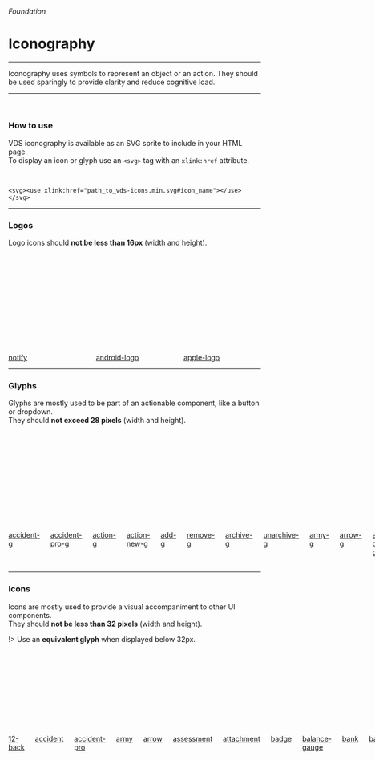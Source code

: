 <h6 class="is-uppercase is-dimmed has-text-weight-medium is-size-6 is-size-7-mobile">Foundation</h6>
<h1 class="title is-family-secondary is-size-2-mobile">Iconography</h1>
<hr class="is-visible is-size-3">
<p class="is-size-4 has-text-dark">
    <span class="has-text-weight-semibold">Iconography</span> uses symbols to represent an object or an action. They should be used sparingly to provide clarity and reduce cognitive load.
</p>
<hr class="is-visible is-size-3"><br>

<h3 class="title is-family-primary">How to use</h3>

VDS iconography is available as an SVG sprite to include in your HTML page.<br>
To display an icon or glyph use an `<svg>` tag with an `xlink:href` attribute.

<br>

    <svg><use xlink:href="path_to_vds-icons.min.svg#icon_name"></use></svg>
<hr class="is-size-1 is-visible">

<h3 class="title is-family-primary">Logos</h3>

Logo icons should **not be less than 16px** (width and height).

<br><br>

<div class="columns is-multiline is-mobile is-size-6 has-text-centered has-text-grey is-large">
    <a href="https://raw.githubusercontent.com/Vira/vira--design-systems/master/src/icons/vira-notify.svg" download class="is-ghost column is-4-mobile is-3-tablet is-2-desktop hover-to-black"><div class="box is-small"><svg class="image is-32x32 has-fill-black-ter"><use xlink:href="media/vds-icons.min.svg#notify"></use></svg></div>notify</a>
    <a href="https://raw.githubusercontent.com/Vira/vira--design-systems/master/src/icons/android-logo.svg" download class="is-ghost column is-4-mobile is-3-tablet is-2-desktop hover-to-black"><div class="box is-small"><svg class="image is-32x32 has-fill-black-ter"><use xlink:href="media/vds-icons.min.svg#android-logo"></use></svg></div>android-logo</a>
    <a href="https://raw.githubusercontent.com/Vira/vira--design-systems/master/src/icons/apple-logo.svg" download class="is-ghost column is-4-mobile is-3-tablet is-2-desktop hover-to-black"><div class="box is-small"><svg class="image is-32x32 has-fill-black-ter"><use xlink:href="media/vds-icons.min.svg#apple-logo"></use></svg></div>apple-logo</a>
</div>

<hr class="is-size-1 is-visible">

<h3 class="title is-family-primary">Glyphs</h3>

Glyphs are mostly used to be part of an actionable component, like a button or dropdown.
<br>They should **not exceed 28 pixels** (width and height).

<br><br>

<div class="columns is-multiline is-mobile is-size-6 has-text-centered is-dimmed is-medium">
    <a href="https://raw.githubusercontent.com/Vira/vira--design-systems/master/src/icons/accident-g.svg" download class="is-ghost column is-4-mobile is-3-tablet is-2-desktop hover-to-black"><div class="box is-small"><svg class="image is-24x24 has-fill-dark"><use xlink:href="media/vds-icons.min.svg#accident-g"></use></svg></div>accident-g</a>
    <a href="https://raw.githubusercontent.com/Vira/vira--design-systems/master/src/icons/accident-pro-g.svg" download class="is-ghost column is-4-mobile is-3-tablet is-2-desktop hover-to-black"><div class="box is-small"><svg class="image is-24x24 has-fill-dark"><use xlink:href="media/vds-icons.min.svg#accident-pro-g"></use></svg></div>accident-pro-g</a>
    <a href="https://raw.githubusercontent.com/Vira/vira--design-systems/master/src/icons/action-g.svg" download class="is-ghost column is-4-mobile is-3-tablet is-2-desktop hover-to-black"><div class="box is-small"><svg class="image is-24x24 has-fill-dark"><use xlink:href="media/vds-icons.min.svg#action-g"></use></svg></div>action-g</a>
    <a href="https://raw.githubusercontent.com/Vira/vira--design-systems/master/src/icons/action-new-g.svg" download class="is-ghost column is-4-mobile is-3-tablet is-2-desktop hover-to-black"><div class="box is-small"><svg class="image is-24x24 has-fill-dark"><use xlink:href="media/vds-icons.min.svg#action-new-g"></use></svg></div>action-new-g</a>
    <a href="https://raw.githubusercontent.com/Vira/vira--design-systems/master/src/icons/add-g.svg" download class="is-ghost column is-4-mobile is-3-tablet is-2-desktop hover-to-black"><div class="box is-small"><svg class="image is-24x24 has-fill-dark"><use xlink:href="media/vds-icons.min.svg#add-g"></use></svg></div>add-g</a>
    <a href="https://raw.githubusercontent.com/Vira/vira--design-systems/master/src/icons/remove-g.svg" download class="is-ghost column is-4-mobile is-3-tablet is-2-desktop hover-to-black"><div class="box is-small"><svg class="image is-24x24 has-fill-dark"><use xlink:href="media/vds-icons.min.svg#remove-g"></use></svg></div>remove-g</a>
    <a href="https://raw.githubusercontent.com/Vira/vira--design-systems/master/src/icons/archive-g.svg" download class="is-ghost column is-4-mobile is-3-tablet is-2-desktop hover-to-black"><div class="box is-small"><svg class="image is-24x24 has-fill-dark"><use xlink:href="media/vds-icons.min.svg#archive-g"></use></svg></div>archive-g</a>
    <a href="https://raw.githubusercontent.com/Vira/vira--design-systems/master/src/icons/unarchive-g.svg" download class="is-ghost column is-4-mobile is-3-tablet is-2-desktop hover-to-black"><div class="box is-small"><svg class="image is-24x24 has-fill-dark"><use xlink:href="media/vds-icons.min.svg#unarchive-g"></use></svg></div>unarchive-g</a>
    <a href="https://raw.githubusercontent.com/Vira/vira--design-systems/master/src/icons/army-g.svg" download class="is-ghost column is-4-mobile is-3-tablet is-2-desktop hover-to-black"><div class="box is-small"><svg class="image is-24x24 has-fill-dark"><use xlink:href="media/vds-icons.min.svg#army-g"></use></svg></div>army-g</a>
    <a href="https://raw.githubusercontent.com/Vira/vira--design-systems/master/src/icons/arrow-g.svg" download class="is-ghost column is-4-mobile is-3-tablet is-2-desktop hover-to-black"><div class="box is-small"><svg class="image is-24x24 has-fill-dark"><use xlink:href="media/vds-icons.min.svg#arrow-g"></use></svg></div>arrow-g</a>
    <a href="https://raw.githubusercontent.com/Vira/vira--design-systems/master/src/icons/arrow-down-g.svg" download class="is-ghost column is-4-mobile is-3-tablet is-2-desktop hover-to-black"><div class="box is-small"><svg class="image is-24x24 has-fill-dark"><use xlink:href="media/vds-icons.min.svg#arrow-down-g"></use></svg></div>arrow-down-g</a>
    <a href="https://raw.githubusercontent.com/Vira/vira--design-systems/master/src/icons/arrow-left-g.svg" download class="is-ghost column is-4-mobile is-3-tablet is-2-desktop hover-to-black"><div class="box is-small"><svg class="image is-24x24 has-fill-dark"><use xlink:href="media/vds-icons.min.svg#arrow-left-g"></use></svg></div>arrow-left-g</a>
    <a href="https://raw.githubusercontent.com/Vira/vira--design-systems/master/src/icons/arrow-right-g.svg" download class="is-ghost column is-4-mobile is-3-tablet is-2-desktop hover-to-black"><div class="box is-small"><svg class="image is-24x24 has-fill-dark"><use xlink:href="media/vds-icons.min.svg#arrow-right-g"></use></svg></div>arrow-right-g</a>
    <a href="https://raw.githubusercontent.com/Vira/vira--design-systems/master/src/icons/arrow-up-g.svg" download class="is-ghost column is-4-mobile is-3-tablet is-2-desktop hover-to-black"><div class="box is-small"><svg class="image is-24x24 has-fill-dark"><use xlink:href="media/vds-icons.min.svg#arrow-up-g"></use></svg></div>arrow-up-g</a>
    <a href="https://raw.githubusercontent.com/Vira/vira--design-systems/master/src/icons/arrow-up-r-g.svg" download class="is-ghost column is-4-mobile is-3-tablet is-2-desktop hover-to-black"><div class="box is-small"><svg class="image is-24x24 has-fill-dark"><use xlink:href="media/vds-icons.min.svg#arrow-up-r-g"></use></svg></div>arrow-up-r-g</a>
    <a href="https://raw.githubusercontent.com/Vira/vira--design-systems/master/src/icons/at-g.svg" download class="is-ghost column is-4-mobile is-3-tablet is-2-desktop hover-to-black"><div class="box is-small"><svg class="image is-24x24 has-fill-dark"><use xlink:href="media/vds-icons.min.svg#at-g"></use></svg></div>at-g</a>
    <a href="https://raw.githubusercontent.com/Vira/vira--design-systems/master/src/icons/attachment-g.svg" download class="is-ghost column is-4-mobile is-3-tablet is-2-desktop hover-to-black"><div class="box is-small"><svg class="image is-24x24 has-fill-dark"><use xlink:href="media/vds-icons.min.svg#attachment-g"></use></svg></div>attachment-g</a>
    <a href="https://raw.githubusercontent.com/Vira/vira--design-systems/master/src/icons/badge-g.svg" download class="is-ghost column is-4-mobile is-3-tablet is-2-desktop hover-to-black"><div class="box is-small"><svg class="image is-24x24 has-fill-dark"><use xlink:href="media/vds-icons.min.svg#badge-g"></use></svg></div>badge-g</a>
    <a href="https://raw.githubusercontent.com/Vira/vira--design-systems/master/src/icons/bell-g.svg" download class="is-ghost column is-4-mobile is-3-tablet is-2-desktop hover-to-black"><div class="box is-small"><svg class="image is-24x24 has-fill-dark"><use xlink:href="media/vds-icons.min.svg#bell-g"></use></svg></div>bell-g</a>
    <a href="https://raw.githubusercontent.com/Vira/vira--design-systems/master/src/icons/bell-bold-g.svg" download class="is-ghost column is-4-mobile is-3-tablet is-2-desktop hover-to-black"><div class="box is-small"><svg class="image is-24x24 has-fill-dark"><use xlink:href="media/vds-icons.min.svg#bell-bold-g"></use></svg></div>bell-bold-g</a>
    <a href="https://raw.githubusercontent.com/Vira/vira--design-systems/master/src/icons/book-g.svg" download class="is-ghost column is-4-mobile is-3-tablet is-2-desktop hover-to-black"><div class="box is-small"><svg class="image is-24x24 has-fill-dark"><use xlink:href="media/vds-icons.min.svg#book-g"></use></svg></div>book-g</a>
    <a href="https://raw.githubusercontent.com/Vira/vira--design-systems/master/src/icons/briefcase-g.svg" download class="is-ghost column is-4-mobile is-3-tablet is-2-desktop hover-to-black"><div class="box is-small"><svg class="image is-24x24 has-fill-dark"><use xlink:href="media/vds-icons.min.svg#briefcase-g"></use></svg></div>briefcase-g</a>
    <a href="https://raw.githubusercontent.com/Vira/vira--design-systems/master/src/icons/bubble-g.svg" download class="is-ghost column is-4-mobile is-3-tablet is-2-desktop hover-to-black"><div class="box is-small"><svg class="image is-24x24 has-fill-dark"><use xlink:href="media/vds-icons.min.svg#bubble-g"></use></svg></div>bubble-g</a>
    <a href="https://raw.githubusercontent.com/Vira/vira--design-systems/master/src/icons/bulb-g.svg" download class="is-ghost column is-4-mobile is-3-tablet is-2-desktop hover-to-black"><div class="box is-small"><svg class="image is-24x24 has-fill-dark"><use xlink:href="media/vds-icons.min.svg#bulb-g"></use></svg></div>bulb-g</a>
    <a href="https://raw.githubusercontent.com/Vira/vira--design-systems/master/src/icons/business-g.svg" download class="is-ghost column is-4-mobile is-3-tablet is-2-desktop hover-to-black"><div class="box is-small"><svg class="image is-24x24 has-fill-dark"><use xlink:href="media/vds-icons.min.svg#business-g"></use></svg></div>business-g</a>
    <a href="https://raw.githubusercontent.com/Vira/vira--design-systems/master/src/icons/business-new-g.svg" download class="is-ghost column is-4-mobile is-3-tablet is-2-desktop hover-to-black"><div class="box is-small"><svg class="image is-24x24 has-fill-dark"><use xlink:href="media/vds-icons.min.svg#business-new-g"></use></svg></div>business-new-g</a>
    <a href="https://raw.githubusercontent.com/Vira/vira--design-systems/master/src/icons/business-big-g.svg" download class="is-ghost column is-4-mobile is-3-tablet is-2-desktop hover-to-black"><div class="box is-small"><svg class="image is-24x24 has-fill-dark"><use xlink:href="media/vds-icons.min.svg#business-big-g"></use></svg></div>business-big-g</a>
    <a href="https://raw.githubusercontent.com/Vira/vira--design-systems/master/src/icons/business-hq-g.svg" download class="is-ghost column is-4-mobile is-3-tablet is-2-desktop hover-to-black"><div class="box is-small"><svg class="image is-24x24 has-fill-dark"><use xlink:href="media/vds-icons.min.svg#business-hq-g"></use></svg></div>business-hq-g</a>
    <a href="https://raw.githubusercontent.com/Vira/vira--design-systems/master/src/icons/calendar-g.svg" download class="is-ghost column is-4-mobile is-3-tablet is-2-desktop hover-to-black"><div class="box is-small"><svg class="image is-24x24 has-fill-dark"><use xlink:href="media/vds-icons.min.svg#calendar-g"></use></svg></div>calendar-g</a>
    <a href="https://raw.githubusercontent.com/Vira/vira--design-systems/master/src/icons/card-g.svg" download class="is-ghost column is-4-mobile is-3-tablet is-2-desktop hover-to-black"><div class="box is-small"><svg class="image is-24x24 has-fill-dark"><use xlink:href="media/vds-icons.min.svg#card-g"></use></svg></div>card-g</a>
    <a href="https://raw.githubusercontent.com/Vira/vira--design-systems/master/src/icons/cards-g.svg" download class="is-ghost column is-4-mobile is-3-tablet is-2-desktop hover-to-black"><div class="box is-small"><svg class="image is-24x24 has-fill-dark"><use xlink:href="media/vds-icons.min.svg#cards-g"></use></svg></div>cards-g</a>
    <a href="https://raw.githubusercontent.com/Vira/vira--design-systems/master/src/icons/chair-g.svg" download class="is-ghost column is-4-mobile is-3-tablet is-2-desktop hover-to-black"><div class="box is-small"><svg class="image is-24x24 has-fill-dark"><use xlink:href="media/vds-icons.min.svg#chair-g"></use></svg></div>chair-g</a>
    <a href="https://raw.githubusercontent.com/Vira/vira--design-systems/master/src/icons/chair-new-g.svg" download class="is-ghost column is-4-mobile is-3-tablet is-2-desktop hover-to-black"><div class="box is-small"><svg class="image is-24x24 has-fill-dark"><use xlink:href="media/vds-icons.min.svg#chair-new-g"></use></svg></div>chair-new-g</a>
    <a href="https://raw.githubusercontent.com/Vira/vira--design-systems/master/src/icons/check-g.svg" download class="is-ghost column is-4-mobile is-3-tablet is-2-desktop hover-to-black"><div class="box is-small"><svg class="image is-24x24 has-fill-dark"><use xlink:href="media/vds-icons.min.svg#check-g"></use></svg></div>check-g</a>
    <a href="https://raw.githubusercontent.com/Vira/vira--design-systems/master/src/icons/check-bold-g.svg" download class="is-ghost column is-4-mobile is-3-tablet is-2-desktop hover-to-black"><div class="box is-small"><svg class="image is-24x24 has-fill-dark"><use xlink:href="media/vds-icons.min.svg#check-bold-g"></use></svg></div>check-bold-g</a>
    <a href="https://raw.githubusercontent.com/Vira/vira--design-systems/master/src/icons/clock-g.svg" download class="is-ghost column is-4-mobile is-3-tablet is-2-desktop hover-to-black"><div class="box is-small"><svg class="image is-24x24 has-fill-dark"><use xlink:href="media/vds-icons.min.svg#clock-g"></use></svg></div>clock-g</a>
    <a href="https://raw.githubusercontent.com/Vira/vira--design-systems/master/src/icons/cloud-g.svg" download class="is-ghost column is-4-mobile is-3-tablet is-2-desktop hover-to-black"><div class="box is-small"><svg class="image is-24x24 has-fill-dark"><use xlink:href="media/vds-icons.min.svg#cloud-g"></use></svg></div>cloud-g</a>
    <a href="https://raw.githubusercontent.com/Vira/vira--design-systems/master/src/icons/cloud-off-g.svg" download class="is-ghost column is-4-mobile is-3-tablet is-2-desktop hover-to-black"><div class="box is-small"><svg class="image is-24x24 has-fill-dark"><use xlink:href="media/vds-icons.min.svg#cloud-off-g"></use></svg></div>cloud-off-g</a>
    <a href="https://raw.githubusercontent.com/Vira/vira--design-systems/master/src/icons/cloud-off-bold-g.svg" download class="is-ghost column is-4-mobile is-3-tablet is-2-desktop hover-to-black"><div class="box is-small"><svg class="image is-24x24 has-fill-dark"><use xlink:href="media/vds-icons.min.svg#cloud-off-bold-g"></use></svg></div>cloud-off-bold-g</a>
    <a href="https://raw.githubusercontent.com/Vira/vira--design-systems/master/src/icons/columns-g.svg" download class="is-ghost column is-4-mobile is-3-tablet is-2-desktop hover-to-black"><div class="box is-small"><svg class="image is-24x24 has-fill-dark"><use xlink:href="media/vds-icons.min.svg#columns-g"></use></svg></div>columns-g</a>
    <a href="https://raw.githubusercontent.com/Vira/vira--design-systems/master/src/icons/couch-g.svg" download class="is-ghost column is-4-mobile is-3-tablet is-2-desktop hover-to-black"><div class="box is-small"><svg class="image is-24x24 has-fill-dark"><use xlink:href="media/vds-icons.min.svg#couch-g"></use></svg></div>couch-g</a>
    <a href="https://raw.githubusercontent.com/Vira/vira--design-systems/master/src/icons/couch-bold-g.svg" download class="is-ghost column is-4-mobile is-3-tablet is-2-desktop hover-to-black"><div class="box is-small"><svg class="image is-24x24 has-fill-dark"><use xlink:href="media/vds-icons.min.svg#couch-bold-g"></use></svg></div>couch-bold-g</a>
    <a href="https://raw.githubusercontent.com/Vira/vira--design-systems/master/src/icons/cross-g.svg" download class="is-ghost column is-4-mobile is-3-tablet is-2-desktop hover-to-black"><div class="box is-small"><svg class="image is-24x24 has-fill-dark"><use xlink:href="media/vds-icons.min.svg#cross-g"></use></svg></div>cross-g</a>
    <a href="https://raw.githubusercontent.com/Vira/vira--design-systems/master/src/icons/cross-bold-g.svg" download class="is-ghost column is-4-mobile is-3-tablet is-2-desktop hover-to-black"><div class="box is-small"><svg class="image is-24x24 has-fill-dark"><use xlink:href="media/vds-icons.min.svg#cross-bold-g"></use></svg></div>cross-bold-g</a>
    <a href="https://raw.githubusercontent.com/Vira/vira--design-systems/master/src/icons/crossroad-g.svg" download class="is-ghost column is-4-mobile is-3-tablet is-2-desktop hover-to-black"><div class="box is-small"><svg class="image is-24x24 has-fill-dark"><use xlink:href="media/vds-icons.min.svg#crossroad-g"></use></svg></div>crossroad-g</a>
    <a href="https://raw.githubusercontent.com/Vira/vira--design-systems/master/src/icons/crown-g.svg" download class="is-ghost column is-4-mobile is-3-tablet is-2-desktop hover-to-black"><div class="box is-small"><svg class="image is-24x24 has-fill-dark"><use xlink:href="media/vds-icons.min.svg#crown-g"></use></svg></div>crown-g</a>
    <a href="https://raw.githubusercontent.com/Vira/vira--design-systems/master/src/icons/crown-bold-g.svg" download class="is-ghost column is-4-mobile is-3-tablet is-2-desktop hover-to-black"><div class="box is-small"><svg class="image is-24x24 has-fill-dark"><use xlink:href="media/vds-icons.min.svg#crown-bold-g"></use></svg></div>crown-bold-g</a>
    <a href="https://raw.githubusercontent.com/Vira/vira--design-systems/master/src/icons/deadline-g.svg" download class="is-ghost column is-4-mobile is-3-tablet is-2-desktop hover-to-black"><div class="box is-small"><svg class="image is-24x24 has-fill-dark"><use xlink:href="media/vds-icons.min.svg#deadline-g"></use></svg></div>deadline-g</a>
    <a href="https://raw.githubusercontent.com/Vira/vira--design-systems/master/src/icons/document-g.svg" download class="is-ghost column is-4-mobile is-3-tablet is-2-desktop hover-to-black"><div class="box is-small"><svg class="image is-24x24 has-fill-dark"><use xlink:href="media/vds-icons.min.svg#document-g"></use></svg></div>document-g</a>
    <a href="https://raw.githubusercontent.com/Vira/vira--design-systems/master/src/icons/document-new-g.svg" download class="is-ghost column is-4-mobile is-3-tablet is-2-desktop hover-to-black"><div class="box is-small"><svg class="image is-24x24 has-fill-dark"><use xlink:href="media/vds-icons.min.svg#document-new-g"></use></svg></div>document-new-g</a>
    <a href="https://raw.githubusercontent.com/Vira/vira--design-systems/master/src/icons/document-warn-g.svg" download class="is-ghost column is-4-mobile is-3-tablet is-2-desktop hover-to-black"><div class="box is-small"><svg class="image is-24x24 has-fill-dark"><use xlink:href="media/vds-icons.min.svg#document-warn-g"></use></svg></div>document-warn-g</a>
    <a href="https://raw.githubusercontent.com/Vira/vira--design-systems/master/src/icons/door-g.svg" download class="is-ghost column is-4-mobile is-3-tablet is-2-desktop hover-to-black"><div class="box is-small"><svg class="image is-24x24 has-fill-dark"><use xlink:href="media/vds-icons.min.svg#door-g"></use></svg></div>door-g</a>
    <a href="https://raw.githubusercontent.com/Vira/vira--design-systems/master/src/icons/download-g.svg" download class="is-ghost column is-4-mobile is-3-tablet is-2-desktop hover-to-black"><div class="box is-small"><svg class="image is-24x24 has-fill-dark"><use xlink:href="media/vds-icons.min.svg#download-g"></use></svg></div>download-g</a>
    <a href="https://raw.githubusercontent.com/Vira/vira--design-systems/master/src/icons/dots-g.svg" download class="is-ghost column is-4-mobile is-3-tablet is-2-desktop hover-to-black"><div class="box is-small"><svg class="image is-24x24 has-fill-dark"><use xlink:href="media/vds-icons.min.svg#dots-g"></use></svg></div>dots-g</a>
    <a href="https://raw.githubusercontent.com/Vira/vira--design-systems/master/src/icons/dots-vert-g.svg" download class="is-ghost column is-4-mobile is-3-tablet is-2-desktop hover-to-black"><div class="box is-small"><svg class="image is-24x24 has-fill-dark"><use xlink:href="media/vds-icons.min.svg#dots-vert-g"></use></svg></div>dots-vert-g</a>
    <a href="https://raw.githubusercontent.com/Vira/vira--design-systems/master/src/icons/duplicate-g.svg" download class="is-ghost column is-4-mobile is-3-tablet is-2-desktop hover-to-black"><div class="box is-small"><svg class="image is-24x24 has-fill-dark"><use xlink:href="media/vds-icons.min.svg#duplicate-g"></use></svg></div>duplicate-g</a>
    <a href="https://raw.githubusercontent.com/Vira/vira--design-systems/master/src/icons/earth-g.svg" download class="is-ghost column is-4-mobile is-3-tablet is-2-desktop hover-to-black"><div class="box is-small"><svg class="image is-24x24 has-fill-dark"><use xlink:href="media/vds-icons.min.svg#earth-g"></use></svg></div>earth-g</a>
    <a href="https://raw.githubusercontent.com/Vira/vira--design-systems/master/src/icons/edit-g.svg" download class="is-ghost column is-4-mobile is-3-tablet is-2-desktop hover-to-black"><div class="box is-small"><svg class="image is-24x24 has-fill-dark"><use xlink:href="media/vds-icons.min.svg#edit-g"></use></svg></div>edit-g</a>
    <a href="https://raw.githubusercontent.com/Vira/vira--design-systems/master/src/icons/edit-bold-g.svg" download class="is-ghost column is-4-mobile is-3-tablet is-2-desktop hover-to-black"><div class="box is-small"><svg class="image is-24x24 has-fill-dark"><use xlink:href="media/vds-icons.min.svg#edit-bold-g"></use></svg></div>edit-bold-g</a>
    <a href="https://raw.githubusercontent.com/Vira/vira--design-systems/master/src/icons/exchange-g.svg" download class="is-ghost column is-4-mobile is-3-tablet is-2-desktop hover-to-black"><div class="box is-small"><svg class="image is-24x24 has-fill-dark"><use xlink:href="media/vds-icons.min.svg#exchange-g"></use></svg></div>exchange-g</a>
    <a href="https://raw.githubusercontent.com/Vira/vira--design-systems/master/src/icons/exit-g.svg" download class="is-ghost column is-4-mobile is-3-tablet is-2-desktop hover-to-black"><div class="box is-small"><svg class="image is-24x24 has-fill-dark"><use xlink:href="media/vds-icons.min.svg#exit-g"></use></svg></div>exit-g</a>
    <a href="https://raw.githubusercontent.com/Vira/vira--design-systems/master/src/icons/export-g.svg" download class="is-ghost column is-4-mobile is-3-tablet is-2-desktop hover-to-black"><div class="box is-small"><svg class="image is-24x24 has-fill-dark"><use xlink:href="media/vds-icons.min.svg#export-g"></use></svg></div>export-g</a>
    <a href="https://raw.githubusercontent.com/Vira/vira--design-systems/master/src/icons/eye-g.svg" download class="is-ghost column is-4-mobile is-3-tablet is-2-desktop hover-to-black"><div class="box is-small"><svg class="image is-24x24 has-fill-dark"><use xlink:href="media/vds-icons.min.svg#eye-g"></use></svg></div>eye-g</a>
    <a href="https://raw.githubusercontent.com/Vira/vira--design-systems/master/src/icons/eye-hide-g.svg" download class="is-ghost column is-4-mobile is-3-tablet is-2-desktop hover-to-black"><div class="box is-small"><svg class="image is-24x24 has-fill-dark"><use xlink:href="media/vds-icons.min.svg#eye-hide-g"></use></svg></div>eye-hide-g</a>
    <a href="https://raw.githubusercontent.com/Vira/vira--design-systems/master/src/icons/filter-g.svg" download class="is-ghost column is-4-mobile is-3-tablet is-2-desktop hover-to-black"><div class="box is-small"><svg class="image is-24x24 has-fill-dark"><use xlink:href="media/vds-icons.min.svg#filter-g"></use></svg></div>filter-g</a>
    <a href="https://raw.githubusercontent.com/Vira/vira--design-systems/master/src/icons/gear-g.svg" download class="is-ghost column is-4-mobile is-3-tablet is-2-desktop hover-to-black"><div class="box is-small"><svg class="image is-24x24 has-fill-dark"><use xlink:href="media/vds-icons.min.svg#gear-g"></use></svg></div>gear-g</a>
    <a href="https://raw.githubusercontent.com/Vira/vira--design-systems/master/src/icons/gears-g.svg" download class="is-ghost column is-4-mobile is-3-tablet is-2-desktop hover-to-black"><div class="box is-small"><svg class="image is-24x24 has-fill-dark"><use xlink:href="media/vds-icons.min.svg#gears-g"></use></svg></div>gears-g</a>
    <a href="https://raw.githubusercontent.com/Vira/vira--design-systems/master/src/icons/gender-g.svg" download class="is-ghost column is-4-mobile is-3-tablet is-2-desktop hover-to-black"><div class="box is-small"><svg class="image is-24x24 has-fill-dark"><use xlink:href="media/vds-icons.min.svg#gender-g"></use></svg></div>gender-g</a>
    <a href="https://raw.githubusercontent.com/Vira/vira--design-systems/master/src/icons/gift-g.svg" download class="is-ghost column is-4-mobile is-3-tablet is-2-desktop hover-to-black"><div class="box is-small"><svg class="image is-24x24 has-fill-dark"><use xlink:href="media/vds-icons.min.svg#gift-g"></use></svg></div>gift-g</a>
    <a href="https://raw.githubusercontent.com/Vira/vira--design-systems/master/src/icons/group-g.svg" download class="is-ghost column is-4-mobile is-3-tablet is-2-desktop hover-to-black"><div class="box is-small"><svg class="image is-24x24 has-fill-dark"><use xlink:href="media/vds-icons.min.svg#group-g"></use></svg></div>group-g</a>
    <a href="https://raw.githubusercontent.com/Vira/vira--design-systems/master/src/icons/hand-g.svg" download class="is-ghost column is-4-mobile is-3-tablet is-2-desktop hover-to-black"><div class="box is-small"><svg class="image is-24x24 has-fill-dark"><use xlink:href="media/vds-icons.min.svg#hand-g"></use></svg></div>hand-g</a>
    <a href="https://raw.githubusercontent.com/Vira/vira--design-systems/master/src/icons/heart-g.svg" download class="is-ghost column is-4-mobile is-3-tablet is-2-desktop hover-to-black"><div class="box is-small"><svg class="image is-24x24 has-fill-dark"><use xlink:href="media/vds-icons.min.svg#heart-g"></use></svg></div>heart-g</a>
    <a href="https://raw.githubusercontent.com/Vira/vira--design-systems/master/src/icons/heart-bold-g.svg" download class="is-ghost column is-4-mobile is-3-tablet is-2-desktop hover-to-black"><div class="box is-small"><svg class="image is-24x24 has-fill-dark"><use xlink:href="media/vds-icons.min.svg#heart-bold-g"></use></svg></div>heart-bold-g</a>
    <a href="https://raw.githubusercontent.com/Vira/vira--design-systems/master/src/icons/heart-check-g.svg" download class="is-ghost column is-4-mobile is-3-tablet is-2-desktop hover-to-black"><div class="box is-small"><svg class="image is-24x24 has-fill-dark"><use xlink:href="media/vds-icons.min.svg#heart-check-g"></use></svg></div>heart-check-g</a>
    <a href="https://raw.githubusercontent.com/Vira/vira--design-systems/master/src/icons/help-g.svg" download class="is-ghost column is-4-mobile is-3-tablet is-2-desktop hover-to-black"><div class="box is-small"><svg class="image is-24x24 has-fill-dark"><use xlink:href="media/vds-icons.min.svg#help-g"></use></svg></div>help-g</a>
    <a href="https://raw.githubusercontent.com/Vira/vira--design-systems/master/src/icons/help-bold-g.svg" download class="is-ghost column is-4-mobile is-3-tablet is-2-desktop hover-to-black"><div class="box is-small"><svg class="image is-24x24 has-fill-dark"><use xlink:href="media/vds-icons.min.svg#help-bold-g"></use></svg></div>help-bold-g</a>
    <a href="https://raw.githubusercontent.com/Vira/vira--design-systems/master/src/icons/holiday-g.svg" download class="is-ghost column is-4-mobile is-3-tablet is-2-desktop hover-to-black"><div class="box is-small"><svg class="image is-24x24 has-fill-dark"><use xlink:href="media/vds-icons.min.svg#holiday-g"></use></svg></div>holiday-g</a>
    <a href="https://raw.githubusercontent.com/Vira/vira--design-systems/master/src/icons/home-g.svg" download class="is-ghost column is-4-mobile is-3-tablet is-2-desktop hover-to-black"><div class="box is-small"><svg class="image is-24x24 has-fill-dark"><use xlink:href="media/vds-icons.min.svg#home-g"></use></svg></div>home-g</a>
    <a href="https://raw.githubusercontent.com/Vira/vira--design-systems/master/src/icons/home-bold-g.svg" download class="is-ghost column is-4-mobile is-3-tablet is-2-desktop hover-to-black"><div class="box is-small"><svg class="image is-24x24 has-fill-dark"><use xlink:href="media/vds-icons.min.svg#home-bold-g"></use></svg></div>home-bold-g</a>
    <a href="https://raw.githubusercontent.com/Vira/vira--design-systems/master/src/icons/info-g.svg" download class="is-ghost column is-4-mobile is-3-tablet is-2-desktop hover-to-black"><div class="box is-small"><svg class="image is-24x24 has-fill-dark"><use xlink:href="media/vds-icons.min.svg#info-g"></use></svg></div>info-g</a>
    <a href="https://raw.githubusercontent.com/Vira/vira--design-systems/master/src/icons/info-bold-g.svg" download class="is-ghost column is-4-mobile is-3-tablet is-2-desktop hover-to-black"><div class="box is-small"><svg class="image is-24x24 has-fill-dark"><use xlink:href="media/vds-icons.min.svg#info-bold-g"></use></svg></div>info-bold-g</a>
    <a href="https://raw.githubusercontent.com/Vira/vira--design-systems/master/src/icons/indemnity-g.svg" download class="is-ghost column is-4-mobile is-3-tablet is-2-desktop hover-to-black"><div class="box is-small"><svg class="image is-24x24 has-fill-dark"><use xlink:href="media/vds-icons.min.svg#indemnity-g"></use></svg></div>indemnity-g</a>
    <a href="https://raw.githubusercontent.com/Vira/vira--design-systems/master/src/icons/job_assignment-g.svg" download class="is-ghost column is-4-mobile is-3-tablet is-2-desktop hover-to-black"><div class="box is-small"><svg class="image is-24x24 has-fill-dark"><use xlink:href="media/vds-icons.min.svg#job_assignment-g"></use></svg></div>job_assignment-g</a>
    <a href="https://raw.githubusercontent.com/Vira/vira--design-systems/master/src/icons/key-g.svg" download class="is-ghost column is-4-mobile is-3-tablet is-2-desktop hover-to-black"><div class="box is-small"><svg class="image is-24x24 has-fill-dark"><use xlink:href="media/vds-icons.min.svg#key-g"></use></svg></div>key-g</a>
    <a href="https://raw.githubusercontent.com/Vira/vira--design-systems/master/src/icons/key_return-g.svg" download class="is-ghost column is-4-mobile is-3-tablet is-2-desktop hover-to-black"><div class="box is-small"><svg class="image is-24x24 has-fill-dark"><use xlink:href="media/vds-icons.min.svg#key_return-g"></use></svg></div>key_return-g</a>
    <a href="https://raw.githubusercontent.com/Vira/vira--design-systems/master/src/icons/keyboard-g.svg" download class="is-ghost column is-4-mobile is-3-tablet is-2-desktop hover-to-black"><div class="box is-small"><svg class="image is-24x24 has-fill-dark"><use xlink:href="media/vds-icons.min.svg#keyboard-g"></use></svg></div>keyboard-g</a>
    <a href="https://raw.githubusercontent.com/Vira/vira--design-systems/master/src/icons/knowledge-g.svg" download class="is-ghost column is-4-mobile is-3-tablet is-2-desktop hover-to-black"><div class="box is-small"><svg class="image is-24x24 has-fill-dark"><use xlink:href="media/vds-icons.min.svg#knowledge-g"></use></svg></div>knowledge-g</a>
    <a href="https://raw.githubusercontent.com/Vira/vira--design-systems/master/src/icons/language-g.svg" download class="is-ghost column is-4-mobile is-3-tablet is-2-desktop hover-to-black"><div class="box is-small"><svg class="image is-24x24 has-fill-dark"><use xlink:href="media/vds-icons.min.svg#language-g"></use></svg></div>language-g</a>
    <a href="https://raw.githubusercontent.com/Vira/vira--design-systems/master/src/icons/lightning-g.svg" download class="is-ghost column is-4-mobile is-3-tablet is-2-desktop hover-to-black"><div class="box is-small"><svg class="image is-24x24 has-fill-dark"><use xlink:href="media/vds-icons.min.svg#lightning-g"></use></svg></div>lightning-g</a>
    <a href="https://raw.githubusercontent.com/Vira/vira--design-systems/master/src/icons/line-compact-g.svg" download class="is-ghost column is-4-mobile is-3-tablet is-2-desktop hover-to-black"><div class="box is-small"><svg class="image is-24x24 has-fill-dark"><use xlink:href="media/vds-icons.min.svg#line-compact-g"></use></svg></div>line-compact-g</a>
    <a href="https://raw.githubusercontent.com/Vira/vira--design-systems/master/src/icons/line-dense-g.svg" download class="is-ghost column is-4-mobile is-3-tablet is-2-desktop hover-to-black"><div class="box is-small"><svg class="image is-24x24 has-fill-dark"><use xlink:href="media/vds-icons.min.svg#line-dense-g"></use></svg></div>line-dense-g</a>
    <a href="https://raw.githubusercontent.com/Vira/vira--design-systems/master/src/icons/line-relaxed-g.svg" download class="is-ghost column is-4-mobile is-3-tablet is-2-desktop hover-to-black"><div class="box is-small"><svg class="image is-24x24 has-fill-dark"><use xlink:href="media/vds-icons.min.svg#line-relaxed-g"></use></svg></div>line-relaxed-g</a>
    <a href="https://raw.githubusercontent.com/Vira/vira--design-systems/master/src/icons/link-g.svg" download class="is-ghost column is-4-mobile is-3-tablet is-2-desktop hover-to-black"><div class="box is-small"><svg class="image is-24x24 has-fill-dark"><use xlink:href="media/vds-icons.min.svg#link-g"></use></svg></div>link-g</a>
    <a href="https://raw.githubusercontent.com/Vira/vira--design-systems/master/src/icons/list-g.svg" download class="is-ghost column is-4-mobile is-3-tablet is-2-desktop hover-to-black"><div class="box is-small"><svg class="image is-24x24 has-fill-dark"><use xlink:href="media/vds-icons.min.svg#list-g"></use></svg></div>list-g</a>
    <a href="https://raw.githubusercontent.com/Vira/vira--design-systems/master/src/icons/location-g.svg" download class="is-ghost column is-4-mobile is-3-tablet is-2-desktop hover-to-black"><div class="box is-small"><svg class="image is-24x24 has-fill-dark"><use xlink:href="media/vds-icons.min.svg#location-g"></use></svg></div>location-g</a>
    <a href="https://raw.githubusercontent.com/Vira/vira--design-systems/master/src/icons/lock-g.svg" download class="is-ghost column is-4-mobile is-3-tablet is-2-desktop hover-to-black"><div class="box is-small"><svg class="image is-24x24 has-fill-dark"><use xlink:href="media/vds-icons.min.svg#lock-g"></use></svg></div>lock-g</a>
    <a href="https://raw.githubusercontent.com/Vira/vira--design-systems/master/src/icons/mail-g.svg" download class="is-ghost column is-4-mobile is-3-tablet is-2-desktop hover-to-black"><div class="box is-small"><svg class="image is-24x24 has-fill-dark"><use xlink:href="media/vds-icons.min.svg#mail-g"></use></svg></div>mail-g</a>
    <a href="https://raw.githubusercontent.com/Vira/vira--design-systems/master/src/icons/mail-sent-g.svg" download class="is-ghost column is-4-mobile is-3-tablet is-2-desktop hover-to-black"><div class="box is-small"><svg class="image is-24x24 has-fill-dark"><use xlink:href="media/vds-icons.min.svg#mail-sent-g"></use></svg></div>mail-sent-g</a>
    <a href="https://raw.githubusercontent.com/Vira/vira--design-systems/master/src/icons/mail-unsent-g.svg" download class="is-ghost column is-4-mobile is-3-tablet is-2-desktop hover-to-black"><div class="box is-small"><svg class="image is-24x24 has-fill-dark"><use xlink:href="media/vds-icons.min.svg#mail-unsent-g"></use></svg></div>mail-unsent-g</a>
    <a href="https://raw.githubusercontent.com/Vira/vira--design-systems/master/src/icons/manager-g.svg" download class="is-ghost column is-4-mobile is-3-tablet is-2-desktop hover-to-black"><div class="box is-small"><svg class="image is-24x24 has-fill-dark"><use xlink:href="media/vds-icons.min.svg#manager-g"></use></svg></div>manager-g</a>
    <a href="https://raw.githubusercontent.com/Vira/vira--design-systems/master/src/icons/maternity-g.svg" download class="is-ghost column is-4-mobile is-3-tablet is-2-desktop hover-to-black"><div class="box is-small"><svg class="image is-24x24 has-fill-dark"><use xlink:href="media/vds-icons.min.svg#maternity-g"></use></svg></div>maternity-g</a>
    <a href="https://raw.githubusercontent.com/Vira/vira--design-systems/master/src/icons/medical-g.svg" download class="is-ghost column is-4-mobile is-3-tablet is-2-desktop hover-to-black"><div class="box is-small"><svg class="image is-24x24 has-fill-dark"><use xlink:href="media/vds-icons.min.svg#medical-g"></use></svg></div>medical-g</a>
    <a href="https://raw.githubusercontent.com/Vira/vira--design-systems/master/src/icons/money-new-g.svg" download class="is-ghost column is-4-mobile is-3-tablet is-2-desktop hover-to-black"><div class="box is-small"><svg class="image is-24x24 has-fill-dark"><use xlink:href="media/vds-icons.min.svg#money-new-g"></use></svg></div>money-new-g</a>
    <a href="https://raw.githubusercontent.com/Vira/vira--design-systems/master/src/icons/money-reception-g.svg" download class="is-ghost column is-4-mobile is-3-tablet is-2-desktop hover-to-black"><div class="box is-small"><svg class="image is-24x24 has-fill-dark"><use xlink:href="media/vds-icons.min.svg#money-reception-g"></use></svg></div>money-reception-g</a>
    <a href="https://raw.githubusercontent.com/Vira/vira--design-systems/master/src/icons/orgchart-g.svg" download class="is-ghost column is-4-mobile is-3-tablet is-2-desktop hover-to-black"><div class="box is-small"><svg class="image is-24x24 has-fill-dark"><use xlink:href="media/vds-icons.min.svg#orgchart-g"></use></svg></div>orgchart-g</a>
    <a href="https://raw.githubusercontent.com/Vira/vira--design-systems/master/src/icons/other-g.svg" download class="is-ghost column is-4-mobile is-3-tablet is-2-desktop hover-to-black"><div class="box is-small"><svg class="image is-24x24 has-fill-dark"><use xlink:href="media/vds-icons.min.svg#other-g"></use></svg></div>other-g</a>
    <a href="https://raw.githubusercontent.com/Vira/vira--design-systems/master/src/icons/overload-g.svg" download class="is-ghost column is-4-mobile is-3-tablet is-2-desktop hover-to-black"><div class="box is-small"><svg class="image is-24x24 has-fill-dark"><use xlink:href="media/vds-icons.min.svg#overload-g"></use></svg></div>overload-g</a>
    <a href="https://raw.githubusercontent.com/Vira/vira--design-systems/master/src/icons/person-g.svg" download class="is-ghost column is-4-mobile is-3-tablet is-2-desktop hover-to-black"><div class="box is-small"><svg class="image is-24x24 has-fill-dark"><use xlink:href="media/vds-icons.min.svg#person-g"></use></svg></div>person-g</a>
    <a href="https://raw.githubusercontent.com/Vira/vira--design-systems/master/src/icons/person-assign-g.svg" download class="is-ghost column is-4-mobile is-3-tablet is-2-desktop hover-to-black"><div class="box is-small"><svg class="image is-24x24 has-fill-dark"><use xlink:href="media/vds-icons.min.svg#person-assign-g"></use></svg></div>person-assign-g</a>
    <a href="https://raw.githubusercontent.com/Vira/vira--design-systems/master/src/icons/person-new-g.svg" download class="is-ghost column is-4-mobile is-3-tablet is-2-desktop hover-to-black"><div class="box is-small"><svg class="image is-24x24 has-fill-dark"><use xlink:href="media/vds-icons.min.svg#person-new-g"></use></svg></div>person-new-g</a>
    <a href="https://raw.githubusercontent.com/Vira/vira--design-systems/master/src/icons/persons-g.svg" download class="is-ghost column is-4-mobile is-3-tablet is-2-desktop hover-to-black"><div class="box is-small"><svg class="image is-24x24 has-fill-dark"><use xlink:href="media/vds-icons.min.svg#persons-g"></use></svg></div>persons-g</a>
    <a href="https://raw.githubusercontent.com/Vira/vira--design-systems/master/src/icons/phone-g.svg" download class="is-ghost column is-4-mobile is-3-tablet is-2-desktop hover-to-black"><div class="box is-small"><svg class="image is-24x24 has-fill-dark"><use xlink:href="media/vds-icons.min.svg#phone-g"></use></svg></div>phone-g</a>
    <a href="https://raw.githubusercontent.com/Vira/vira--design-systems/master/src/icons/phone-call-g.svg" download class="is-ghost column is-4-mobile is-3-tablet is-2-desktop hover-to-black"><div class="box is-small"><svg class="image is-24x24 has-fill-dark"><use xlink:href="media/vds-icons.min.svg#phone-call-g"></use></svg></div>phone-call-g</a>
    <a href="https://raw.githubusercontent.com/Vira/vira--design-systems/master/src/icons/plug-g.svg" download class="is-ghost column is-4-mobile is-3-tablet is-2-desktop hover-to-black"><div class="box is-small"><svg class="image is-24x24 has-fill-dark"><use xlink:href="media/vds-icons.min.svg#plug-g"></use></svg></div>plug-g</a>
    <a href="https://raw.githubusercontent.com/Vira/vira--design-systems/master/src/icons/plus-g.svg" download class="is-ghost column is-4-mobile is-3-tablet is-2-desktop hover-to-black"><div class="box is-small"><svg class="image is-24x24 has-fill-dark"><use xlink:href="media/vds-icons.min.svg#plus-g"></use></svg></div>plus-g</a>
    <a href="https://raw.githubusercontent.com/Vira/vira--design-systems/master/src/icons/minus-g.svg" download class="is-ghost column is-4-mobile is-3-tablet is-2-desktop hover-to-black"><div class="box is-small"><svg class="image is-24x24 has-fill-dark"><use xlink:href="media/vds-icons.min.svg#minus-g"></use></svg></div>minus-g</a>
    <a href="https://raw.githubusercontent.com/Vira/vira--design-systems/master/src/icons/policy-g.svg" download class="is-ghost column is-4-mobile is-3-tablet is-2-desktop hover-to-black"><div class="box is-small"><svg class="image is-24x24 has-fill-dark"><use xlink:href="media/vds-icons.min.svg#policy-g"></use></svg></div>policy-g</a>
    <a href="https://raw.githubusercontent.com/Vira/vira--design-systems/master/src/icons/profile-g.svg" download class="is-ghost column is-4-mobile is-3-tablet is-2-desktop hover-to-black"><div class="box is-small"><svg class="image is-24x24 has-fill-dark"><use xlink:href="media/vds-icons.min.svg#profile-g"></use></svg></div>profile-g</a>
    <a href="https://raw.githubusercontent.com/Vira/vira--design-systems/master/src/icons/refusal-g.svg" download class="is-ghost column is-4-mobile is-3-tablet is-2-desktop hover-to-black"><div class="box is-small"><svg class="image is-24x24 has-fill-dark"><use xlink:href="media/vds-icons.min.svg#refusal-g"></use></svg></div>refusal-g</a>
    <a href="https://raw.githubusercontent.com/Vira/vira--design-systems/master/src/icons/rest-g.svg" download class="is-ghost column is-4-mobile is-3-tablet is-2-desktop hover-to-black"><div class="box is-small"><svg class="image is-24x24 has-fill-dark"><use xlink:href="media/vds-icons.min.svg#rest-g"></use></svg></div>rest-g</a>
    <a href="https://raw.githubusercontent.com/Vira/vira--design-systems/master/src/icons/salary-g.svg" download class="is-ghost column is-4-mobile is-3-tablet is-2-desktop hover-to-black"><div class="box is-small"><svg class="image is-24x24 has-fill-dark"><use xlink:href="media/vds-icons.min.svg#salary-g"></use></svg></div>salary-g</a>
    <a href="https://raw.githubusercontent.com/Vira/vira--design-systems/master/src/icons/screen-g.svg" download class="is-ghost column is-4-mobile is-3-tablet is-2-desktop hover-to-black"><div class="box is-small"><svg class="image is-24x24 has-fill-dark"><use xlink:href="media/vds-icons.min.svg#screen-g"></use></svg></div>screen-g</a>
    <a href="https://raw.githubusercontent.com/Vira/vira--design-systems/master/src/icons/shield-check-g.svg" download class="is-ghost column is-4-mobile is-3-tablet is-2-desktop hover-to-black"><div class="box is-small"><svg class="image is-24x24 has-fill-dark"><use xlink:href="media/vds-icons.min.svg#shield-check-g"></use></svg></div>shield-check-g</a>
    <a href="https://raw.githubusercontent.com/Vira/vira--design-systems/master/src/icons/shield-person-g.svg" download class="is-ghost column is-4-mobile is-3-tablet is-2-desktop hover-to-black"><div class="box is-small"><svg class="image is-24x24 has-fill-dark"><use xlink:href="media/vds-icons.min.svg#shield-person-g"></use></svg></div>shield-person-g</a>
    <a href="https://raw.githubusercontent.com/Vira/vira--design-systems/master/src/icons/search-g.svg" download class="is-ghost column is-4-mobile is-3-tablet is-2-desktop hover-to-black"><div class="box is-small"><svg class="image is-24x24 has-fill-dark"><use xlink:href="media/vds-icons.min.svg#search-g"></use></svg></div>search-g</a>
    <a href="https://raw.githubusercontent.com/Vira/vira--design-systems/master/src/icons/search-list-g.svg" download class="is-ghost column is-4-mobile is-3-tablet is-2-desktop hover-to-black"><div class="box is-small"><svg class="image is-24x24 has-fill-dark"><use xlink:href="media/vds-icons.min.svg#search-list-g"></use></svg></div>search-list-g</a>
    <a href="https://raw.githubusercontent.com/Vira/vira--design-systems/master/src/icons/segment-g.svg" download class="is-ghost column is-4-mobile is-3-tablet is-2-desktop hover-to-black"><div class="box is-small"><svg class="image is-24x24 has-fill-dark"><use xlink:href="media/vds-icons.min.svg#segment-g"></use></svg></div>segment-g</a>
    <a href="https://raw.githubusercontent.com/Vira/vira--design-systems/master/src/icons/send-g.svg" download class="is-ghost column is-4-mobile is-3-tablet is-2-desktop hover-to-black"><div class="box is-small"><svg class="image is-24x24 has-fill-dark"><use xlink:href="media/vds-icons.min.svg#send-g"></use></svg></div>send-g</a>
    <a href="https://raw.githubusercontent.com/Vira/vira--design-systems/master/src/icons/share-g.svg" download class="is-ghost column is-4-mobile is-3-tablet is-2-desktop hover-to-black"><div class="box is-small"><svg class="image is-24x24 has-fill-dark"><use xlink:href="media/vds-icons.min.svg#share-g"></use></svg></div>share-g</a>
    <a href="https://raw.githubusercontent.com/Vira/vira--design-systems/master/src/icons/sick-g.svg" download class="is-ghost column is-4-mobile is-3-tablet is-2-desktop hover-to-black"><div class="box is-small"><svg class="image is-24x24 has-fill-dark"><use xlink:href="media/vds-icons.min.svg#sick-g"></use></svg></div>sick-g</a>
    <a href="https://raw.githubusercontent.com/Vira/vira--design-systems/master/src/icons/sliders-g.svg" download class="is-ghost column is-4-mobile is-3-tablet is-2-desktop hover-to-black"><div class="box is-small"><svg class="image is-24x24 has-fill-dark"><use xlink:href="media/vds-icons.min.svg#sliders-g"></use></svg></div>sliders-g</a>
    <a href="https://raw.githubusercontent.com/Vira/vira--design-systems/master/src/icons/smile-g.svg" download class="is-ghost column is-4-mobile is-3-tablet is-2-desktop hover-to-black"><div class="box is-small"><svg class="image is-24x24 has-fill-dark"><use xlink:href="media/vds-icons.min.svg#smile-g"></use></svg></div>smile-g</a>
    <a href="https://raw.githubusercontent.com/Vira/vira--design-systems/master/src/icons/sort-g.svg" download class="is-ghost column is-4-mobile is-3-tablet is-2-desktop hover-to-black"><div class="box is-small"><svg class="image is-24x24 has-fill-dark"><use xlink:href="media/vds-icons.min.svg#sort-g"></use></svg></div>sort-g</a>
    <a href="https://raw.githubusercontent.com/Vira/vira--design-systems/master/src/icons/spark-g.svg" download class="is-ghost column is-4-mobile is-3-tablet is-2-desktop hover-to-black"><div class="box is-small"><svg class="image is-24x24 has-fill-dark"><use xlink:href="media/vds-icons.min.svg#spark-g"></use></svg></div>spark-g</a>
    <a href="https://raw.githubusercontent.com/Vira/vira--design-systems/master/src/icons/spark-big-g.svg" download class="is-ghost column is-4-mobile is-3-tablet is-2-desktop hover-to-black"><div class="box is-small"><svg class="image is-24x24 has-fill-dark"><use xlink:href="media/vds-icons.min.svg#spark-big-g"></use></svg></div>spark-big-g</a>
    <a href="https://raw.githubusercontent.com/Vira/vira--design-systems/master/src/icons/star-g.svg" download class="is-ghost column is-4-mobile is-3-tablet is-2-desktop hover-to-black"><div class="box is-small"><svg class="image is-24x24 has-fill-dark"><use xlink:href="media/vds-icons.min.svg#star-g"></use></svg></div>star-g</a>
    <a href="https://raw.githubusercontent.com/Vira/vira--design-systems/master/src/icons/star-bold-g.svg" download class="is-ghost column is-4-mobile is-3-tablet is-2-desktop hover-to-black"><div class="box is-small"><svg class="image is-24x24 has-fill-dark"><use xlink:href="media/vds-icons.min.svg#star-bold-g"></use></svg></div>star-bold-g</a>
    <a href="https://raw.githubusercontent.com/Vira/vira--design-systems/master/src/icons/stethoscope-g.svg" download class="is-ghost column is-4-mobile is-3-tablet is-2-desktop hover-to-black"><div class="box is-small"><svg class="image is-24x24 has-fill-dark"><use xlink:href="media/vds-icons.min.svg#stethoscope-g"></use></svg></div>stethoscope-g</a>
    <a href="https://raw.githubusercontent.com/Vira/vira--design-systems/master/src/icons/talk-g.svg" download class="is-ghost column is-4-mobile is-3-tablet is-2-desktop hover-to-black"><div class="box is-small"><svg class="image is-24x24 has-fill-dark"><use xlink:href="media/vds-icons.min.svg#talk-g"></use></svg></div>talk-g</a>
    <a href="https://raw.githubusercontent.com/Vira/vira--design-systems/master/src/icons/timelines-g.svg" download class="is-ghost column is-4-mobile is-3-tablet is-2-desktop hover-to-black"><div class="box is-small"><svg class="image is-24x24 has-fill-dark"><use xlink:href="media/vds-icons.min.svg#timelines-g"></use></svg></div>timelines-g</a>
    <a href="https://raw.githubusercontent.com/Vira/vira--design-systems/master/src/icons/today-g.svg" download class="is-ghost column is-4-mobile is-3-tablet is-2-desktop hover-to-black"><div class="box is-small"><svg class="image is-24x24 has-fill-dark"><use xlink:href="media/vds-icons.min.svg#today-g"></use></svg></div>today-g</a>
    <a href="https://raw.githubusercontent.com/Vira/vira--design-systems/master/src/icons/trash-g.svg" download class="is-ghost column is-4-mobile is-3-tablet is-2-desktop hover-to-black"><div class="box is-small"><svg class="image is-24x24 has-fill-dark"><use xlink:href="media/vds-icons.min.svg#trash-g"></use></svg></div>trash-g</a>
    <a href="https://raw.githubusercontent.com/Vira/vira--design-systems/master/src/icons/trash-bold-g.svg" download class="is-ghost column is-4-mobile is-3-tablet is-2-desktop hover-to-black"><div class="box is-small"><svg class="image is-24x24 has-fill-dark"><use xlink:href="media/vds-icons.min.svg#trash-bold-g"></use></svg></div>trash-bold-g</a>
    <a href="https://raw.githubusercontent.com/Vira/vira--design-systems/master/src/icons/umbrella-g.svg" download class="is-ghost column is-4-mobile is-3-tablet is-2-desktop hover-to-black"><div class="box is-small"><svg class="image is-24x24 has-fill-dark"><use xlink:href="media/vds-icons.min.svg#umbrella-g"></use></svg></div>umbrella-g</a>
    <a href="https://raw.githubusercontent.com/Vira/vira--design-systems/master/src/icons/undo-g.svg" download class="is-ghost column is-4-mobile is-3-tablet is-2-desktop hover-to-black"><div class="box is-small"><svg class="image is-24x24 has-fill-dark"><use xlink:href="media/vds-icons.min.svg#undo-g"></use></svg></div>undo-g</a>
    <a href="https://raw.githubusercontent.com/Vira/vira--design-systems/master/src/icons/redo-g.svg" download class="is-ghost column is-4-mobile is-3-tablet is-2-desktop hover-to-black"><div class="box is-small"><svg class="image is-24x24 has-fill-dark"><use xlink:href="media/vds-icons.min.svg#redo-g"></use></svg></div>redo-g</a>
    <a href="https://raw.githubusercontent.com/Vira/vira--design-systems/master/src/icons/reload-g.svg" download class="is-ghost column is-4-mobile is-3-tablet is-2-desktop hover-to-black"><div class="box is-small"><svg class="image is-24x24 has-fill-dark"><use xlink:href="media/vds-icons.min.svg#reload-g"></use></svg></div>reload-g</a>
    <a href="https://raw.githubusercontent.com/Vira/vira--design-systems/master/src/icons/warning-g.svg" download class="is-ghost column is-4-mobile is-3-tablet is-2-desktop hover-to-black"><div class="box is-small"><svg class="image is-24x24 has-fill-dark"><use xlink:href="media/vds-icons.min.svg#warning-g"></use></svg></div>warning-g</a>
    <a href="https://raw.githubusercontent.com/Vira/vira--design-systems/master/src/icons/warning-bold-g.svg" download class="is-ghost column is-4-mobile is-3-tablet is-2-desktop hover-to-black"><div class="box is-small"><svg class="image is-24x24 has-fill-dark"><use xlink:href="media/vds-icons.min.svg#warning-bold-g"></use></svg></div>warning-bold-g</a>
    <a href="https://raw.githubusercontent.com/Vira/vira--design-systems/master/src/icons/yang-g.svg" download class="is-ghost column is-4-mobile is-3-tablet is-2-desktop hover-to-black"><div class="box is-small"><svg class="image is-24x24 has-fill-dark"><use xlink:href="media/vds-icons.min.svg#yang-g"></use></svg></div>yang-g</a>
</div>

<hr class="is-size-1 is-visible">

<h3 class="title is-family-primary">Icons</h3>

Icons are mostly used to provide a visual accompaniment to other UI components.<br>
They should **not be less than 32 pixels** (width and height).

!> Use an **equivalent glyph** when displayed below 32px.

<br>

<div class="columns is-multiline is-large is-mobile is-size-6 has-text-centered is-dimmed">
    <a href="https://raw.githubusercontent.com/Vira/vira--design-systems/master/src/icons/12-back.svg" download class="is-ghost column is-4-mobile is-3-tablet is-2-desktop hover-to-black"><div class="box is-small"><svg class="image is-32x32 has-fill-dark"><use xlink:href="media/vds-icons.min.svg#12-back"></use></svg></div>12-back</a>
    <a href="https://raw.githubusercontent.com/Vira/vira--design-systems/master/src/icons/accident.svg" download class="is-ghost column is-4-mobile is-3-tablet is-2-desktop hover-to-black"><div class="box is-small"><svg class="image is-32x32 has-fill-dark"><use xlink:href="media/vds-icons.min.svg#accident"></use></svg></div>accident</a>
    <a href="https://raw.githubusercontent.com/Vira/vira--design-systems/master/src/icons/accident-pro.svg" download class="is-ghost column is-4-mobile is-3-tablet is-2-desktop hover-to-black"><div class="box is-small"><svg class="image is-32x32 has-fill-dark"><use xlink:href="media/vds-icons.min.svg#accident-pro"></use></svg></div>accident-pro</a>
    <a href="https://raw.githubusercontent.com/Vira/vira--design-systems/master/src/icons/army.svg" download class="is-ghost column is-4-mobile is-3-tablet is-2-desktop hover-to-black"><div class="box is-small"><svg class="image is-32x32 has-fill-dark"><use xlink:href="media/vds-icons.min.svg#army"></use></svg></div>army</a>
    <a href="https://raw.githubusercontent.com/Vira/vira--design-systems/master/src/icons/arrow.svg" download class="is-ghost column is-4-mobile is-3-tablet is-2-desktop hover-to-black"><div class="box is-small"><svg class="image is-32x32 has-fill-dark"><use xlink:href="media/vds-icons.min.svg#arrow"></use></svg></div>arrow</a>
    <a href="https://raw.githubusercontent.com/Vira/vira--design-systems/master/src/icons/assessment.svg" download class="is-ghost column is-4-mobile is-3-tablet is-2-desktop hover-to-black"><div class="box is-small"><svg class="image is-32x32 has-fill-dark"><use xlink:href="media/vds-icons.min.svg#assessment"></use></svg></div>assessment</a>
    <a href="https://raw.githubusercontent.com/Vira/vira--design-systems/master/src/icons/attachment.svg" download class="is-ghost column is-4-mobile is-3-tablet is-2-desktop hover-to-black"><div class="box is-small"><svg class="image is-32x32 has-fill-dark"><use xlink:href="media/vds-icons.min.svg#attachment"></use></svg></div>attachment</a>
    <a href="https://raw.githubusercontent.com/Vira/vira--design-systems/master/src/icons/badge.svg" download class="is-ghost column is-4-mobile is-3-tablet is-2-desktop hover-to-black"><div class="box is-small"><svg class="image is-32x32 has-fill-dark"><use xlink:href="media/vds-icons.min.svg#badge"></use></svg></div>badge</a>
    <a href="https://raw.githubusercontent.com/Vira/vira--design-systems/master/src/icons/balance-gauge.svg" download class="is-ghost column is-4-mobile is-3-tablet is-2-desktop hover-to-black"><div class="box is-small"><svg class="image is-32x32 has-fill-dark"><use xlink:href="media/vds-icons.min.svg#balance-gauge"></use></svg></div>balance-gauge</a>
    <a href="https://raw.githubusercontent.com/Vira/vira--design-systems/master/src/icons/bank.svg" download class="is-ghost column is-4-mobile is-3-tablet is-2-desktop hover-to-black"><div class="box is-small"><svg class="image is-32x32 has-fill-dark"><use xlink:href="media/vds-icons.min.svg#bank"></use></svg></div>bank</a>
    <a href="https://raw.githubusercontent.com/Vira/vira--design-systems/master/src/icons/bars.svg" download class="is-ghost column is-4-mobile is-3-tablet is-2-desktop hover-to-black"><div class="box is-small"><svg class="image is-32x32 has-fill-dark"><use xlink:href="media/vds-icons.min.svg#bars"></use></svg></div>bars</a>
    <a href="https://raw.githubusercontent.com/Vira/vira--design-systems/master/src/icons/birthday.svg" download class="is-ghost column is-4-mobile is-3-tablet is-2-desktop hover-to-black"><div class="box is-small"><svg class="image is-32x32 has-fill-dark"><use xlink:href="media/vds-icons.min.svg#birthday"></use></svg></div>birthday</a>
    <a href="https://raw.githubusercontent.com/Vira/vira--design-systems/master/src/icons/business.svg" download class="is-ghost column is-4-mobile is-3-tablet is-2-desktop hover-to-black"><div class="box is-small"><svg class="image is-32x32 has-fill-dark"><use xlink:href="media/vds-icons.min.svg#business"></use></svg></div>business</a>
    <a href="https://raw.githubusercontent.com/Vira/vira--design-systems/master/src/icons/business-big.svg" download class="is-ghost column is-4-mobile is-3-tablet is-2-desktop hover-to-black"><div class="box is-small"><svg class="image is-32x32 has-fill-dark"><use xlink:href="media/vds-icons.min.svg#business-big"></use></svg></div>business-big</a>
    <a href="https://raw.githubusercontent.com/Vira/vira--design-systems/master/src/icons/book.svg" download class="is-ghost column is-4-mobile is-3-tablet is-2-desktop hover-to-black"><div class="box is-small"><svg class="image is-32x32 has-fill-dark"><use xlink:href="media/vds-icons.min.svg#book"></use></svg></div>book</a>
    <a href="https://raw.githubusercontent.com/Vira/vira--design-systems/master/src/icons/bubble.svg" download class="is-ghost column is-4-mobile is-3-tablet is-2-desktop hover-to-black"><div class="box is-small"><svg class="image is-32x32 has-fill-dark"><use xlink:href="media/vds-icons.min.svg#bubble"></use></svg></div>bubble</a>
    <a href="https://raw.githubusercontent.com/Vira/vira--design-systems/master/src/icons/bubbles.svg" download class="is-ghost column is-4-mobile is-3-tablet is-2-desktop hover-to-black"><div class="box is-small"><svg class="image is-32x32 has-fill-dark"><use xlink:href="media/vds-icons.min.svg#bubbles"></use></svg></div>bubbles</a>
    <a href="https://raw.githubusercontent.com/Vira/vira--design-systems/master/src/icons/briefcase.svg" download class="is-ghost column is-4-mobile is-3-tablet is-2-desktop hover-to-black"><div class="box is-small"><svg class="image is-32x32 has-fill-dark"><use xlink:href="media/vds-icons.min.svg#briefcase"></use></svg></div>briefcase</a>
    <a href="https://raw.githubusercontent.com/Vira/vira--design-systems/master/src/icons/calendar-warn.svg" download class="is-ghost column is-4-mobile is-3-tablet is-2-desktop hover-to-black"><div class="box is-small"><svg class="image is-32x32 has-fill-dark"><use xlink:href="media/vds-icons.min.svg#calendar-warn"></use></svg></div>calendar-warn</a>
    <a href="https://raw.githubusercontent.com/Vira/vira--design-systems/master/src/icons/card.svg" download class="is-ghost column is-4-mobile is-3-tablet is-2-desktop hover-to-black"><div class="box is-small"><svg class="image is-32x32 has-fill-dark"><use xlink:href="media/vds-icons.min.svg#card"></use></svg></div>card</a>
    <a href="https://raw.githubusercontent.com/Vira/vira--design-systems/master/src/icons/certificate.svg" download class="is-ghost column is-4-mobile is-3-tablet is-2-desktop hover-to-black"><div class="box is-small"><svg class="image is-32x32 has-fill-dark"><use xlink:href="media/vds-icons.min.svg#certificate"></use></svg></div>certificate</a>
    <a href="https://raw.githubusercontent.com/Vira/vira--design-systems/master/src/icons/chair.svg" download class="is-ghost column is-4-mobile is-3-tablet is-2-desktop hover-to-black"><div class="box is-small"><svg class="image is-32x32 has-fill-dark"><use xlink:href="media/vds-icons.min.svg#chair"></use></svg></div>chair</a>
    <a href="https://raw.githubusercontent.com/Vira/vira--design-systems/master/src/icons/chart.svg" download class="is-ghost column is-4-mobile is-3-tablet is-2-desktop hover-to-black"><div class="box is-small"><svg class="image is-32x32 has-fill-dark"><use xlink:href="media/vds-icons.min.svg#chart"></use></svg></div>chart</a>
    <a href="https://raw.githubusercontent.com/Vira/vira--design-systems/master/src/icons/check.svg" download class="is-ghost column is-4-mobile is-3-tablet is-2-desktop hover-to-black"><div class="box is-small"><svg class="image is-32x32 has-fill-dark"><use xlink:href="media/vds-icons.min.svg#check"></use></svg></div>check</a>
    <a href="https://raw.githubusercontent.com/Vira/vira--design-systems/master/src/icons/clock.svg" download class="is-ghost column is-4-mobile is-3-tablet is-2-desktop hover-to-black"><div class="box is-small"><svg class="image is-32x32 has-fill-dark"><use xlink:href="media/vds-icons.min.svg#clock"></use></svg></div>clock</a>
    <a href="https://raw.githubusercontent.com/Vira/vira--design-systems/master/src/icons/clock-recycle.svg" download class="is-ghost column is-4-mobile is-3-tablet is-2-desktop hover-to-black"><div class="box is-small"><svg class="image is-32x32 has-fill-dark"><use xlink:href="media/vds-icons.min.svg#clock-recycle"></use></svg></div>clock-recycle</a>
    <a href="https://raw.githubusercontent.com/Vira/vira--design-systems/master/src/icons/coaching.svg" download class="is-ghost column is-4-mobile is-3-tablet is-2-desktop hover-to-black"><div class="box is-small"><svg class="image is-32x32 has-fill-dark"><use xlink:href="media/vds-icons.min.svg#coaching"></use></svg></div>coaching</a>
    <a href="https://raw.githubusercontent.com/Vira/vira--design-systems/master/src/icons/crossroad.svg" download class="is-ghost column is-4-mobile is-3-tablet is-2-desktop hover-to-black"><div class="box is-small"><svg class="image is-32x32 has-fill-dark"><use xlink:href="media/vds-icons.min.svg#crossroad"></use></svg></div>crossroad</a>
    <a href="https://raw.githubusercontent.com/Vira/vira--design-systems/master/src/icons/deadline.svg" download class="is-ghost column is-4-mobile is-3-tablet is-2-desktop hover-to-black"><div class="box is-small"><svg class="image is-32x32 has-fill-dark"><use xlink:href="media/vds-icons.min.svg#deadline"></use></svg></div>deadline</a>
    <a href="https://raw.githubusercontent.com/Vira/vira--design-systems/master/src/icons/doc-handing.svg" download class="is-ghost column is-4-mobile is-3-tablet is-2-desktop hover-to-black"><div class="box is-small"><svg class="image is-32x32 has-fill-dark"><use xlink:href="media/vds-icons.min.svg#doc-handing"></use></svg></div>doc-handing</a>
    <a href="https://raw.githubusercontent.com/Vira/vira--design-systems/master/src/icons/document.svg" download class="is-ghost column is-4-mobile is-3-tablet is-2-desktop hover-to-black"><div class="box is-small"><svg class="image is-32x32 has-fill-dark"><use xlink:href="media/vds-icons.min.svg#document"></use></svg></div>document</a>
    <a href="https://raw.githubusercontent.com/Vira/vira--design-systems/master/src/icons/download.svg" download class="is-ghost column is-4-mobile is-3-tablet is-2-desktop hover-to-black"><div class="box is-small"><svg class="image is-32x32 has-fill-dark"><use xlink:href="media/vds-icons.min.svg#download"></use></svg></div>download</a>
    <a href="https://raw.githubusercontent.com/Vira/vira--design-systems/master/src/icons/dropbox.svg" download class="is-ghost column is-4-mobile is-3-tablet is-2-desktop hover-to-black"><div class="box is-small"><svg class="image is-32x32 has-fill-dark"><use xlink:href="media/vds-icons.min.svg#dropbox"></use></svg></div>dropbox</a>
    <a href="https://raw.githubusercontent.com/Vira/vira--design-systems/master/src/icons/gear.svg" download class="is-ghost column is-4-mobile is-3-tablet is-2-desktop hover-to-black"><div class="box is-small"><svg class="image is-32x32 has-fill-dark"><use xlink:href="media/vds-icons.min.svg#gear"></use></svg></div>gear</a>
    <a href="https://raw.githubusercontent.com/Vira/vira--design-systems/master/src/icons/heart-check.svg" download class="is-ghost column is-4-mobile is-3-tablet is-2-desktop hover-to-black"><div class="box is-small"><svg class="image is-32x32 has-fill-dark"><use xlink:href="media/vds-icons.min.svg#heart-check"></use></svg></div>heart-check</a>
    <a href="https://raw.githubusercontent.com/Vira/vira--design-systems/master/src/icons/help.svg" download class="is-ghost column is-4-mobile is-3-tablet is-2-desktop hover-to-black"><div class="box is-small"><svg class="image is-32x32 has-fill-dark"><use xlink:href="media/vds-icons.min.svg#help"></use></svg></div>help</a>
    <a href="https://raw.githubusercontent.com/Vira/vira--design-systems/master/src/icons/holiday.svg" download class="is-ghost column is-4-mobile is-3-tablet is-2-desktop hover-to-black"><div class="box is-small"><svg class="image is-32x32 has-fill-dark"><use xlink:href="media/vds-icons.min.svg#holiday"></use></svg></div>holiday</a>
    <a href="https://raw.githubusercontent.com/Vira/vira--design-systems/master/src/icons/indemnity.svg" download class="is-ghost column is-4-mobile is-3-tablet is-2-desktop hover-to-black"><div class="box is-small"><svg class="image is-32x32 has-fill-dark"><use xlink:href="media/vds-icons.min.svg#indemnity"></use></svg></div>indemnity</a>
    <a href="https://raw.githubusercontent.com/Vira/vira--design-systems/master/src/icons/insurance.svg" download class="is-ghost column is-4-mobile is-3-tablet is-2-desktop hover-to-black"><div class="box is-small"><svg class="image is-32x32 has-fill-dark"><use xlink:href="media/vds-icons.min.svg#insurance"></use></svg></div>insurance</a>
    <a href="https://raw.githubusercontent.com/Vira/vira--design-systems/master/src/icons/job_assignement.svg" download class="is-ghost column is-4-mobile is-3-tablet is-2-desktop hover-to-black"><div class="box is-small"><svg class="image is-32x32 has-fill-dark"><use xlink:href="media/vds-icons.min.svg#job_assignement"></use></svg></div>job_assignement</a>
    <a href="https://raw.githubusercontent.com/Vira/vira--design-systems/master/src/icons/key.svg" download class="is-ghost column is-4-mobile is-3-tablet is-2-desktop hover-to-black"><div class="box is-small"><svg class="image is-32x32 has-fill-dark"><use xlink:href="media/vds-icons.min.svg#key"></use></svg></div>key</a>
    <a href="https://raw.githubusercontent.com/Vira/vira--design-systems/master/src/icons/language.svg" download class="is-ghost column is-4-mobile is-3-tablet is-2-desktop hover-to-black"><div class="box is-small"><svg class="image is-32x32 has-fill-dark"><use xlink:href="media/vds-icons.min.svg#language"></use></svg></div>language</a>
    <a href="https://raw.githubusercontent.com/Vira/vira--design-systems/master/src/icons/location.svg" download class="is-ghost column is-4-mobile is-3-tablet is-2-desktop hover-to-black"><div class="box is-small"><svg class="image is-32x32 has-fill-dark"><use xlink:href="media/vds-icons.min.svg#location"></use></svg></div>location</a>
    <a href="https://raw.githubusercontent.com/Vira/vira--design-systems/master/src/icons/knowledge.svg" download class="is-ghost column is-4-mobile is-3-tablet is-2-desktop hover-to-black"><div class="box is-small"><svg class="image is-32x32 has-fill-dark"><use xlink:href="media/vds-icons.min.svg#knowledge"></use></svg></div>knowledge</a>
    <a href="https://raw.githubusercontent.com/Vira/vira--design-systems/master/src/icons/lines.svg" download class="is-ghost column is-4-mobile is-3-tablet is-2-desktop hover-to-black"><div class="box is-small"><svg class="image is-32x32 has-fill-dark"><use xlink:href="media/vds-icons.min.svg#lines"></use></svg></div>lines</a>
    <a href="https://raw.githubusercontent.com/Vira/vira--design-systems/master/src/icons/mail.svg" download class="is-ghost column is-4-mobile is-3-tablet is-2-desktop hover-to-black"><div class="box is-small"><svg class="image is-32x32 has-fill-dark"><use xlink:href="media/vds-icons.min.svg#mail"></use></svg></div>mail</a>
    <a href="https://raw.githubusercontent.com/Vira/vira--design-systems/master/src/icons/manager.svg" download class="is-ghost column is-4-mobile is-3-tablet is-2-desktop hover-to-black"><div class="box is-small"><svg class="image is-32x32 has-fill-dark"><use xlink:href="media/vds-icons.min.svg#manager"></use></svg></div>manager</a>
    <a href="https://raw.githubusercontent.com/Vira/vira--design-systems/master/src/icons/maternity.svg" download class="is-ghost column is-4-mobile is-3-tablet is-2-desktop hover-to-black"><div class="box is-small"><svg class="image is-32x32 has-fill-dark"><use xlink:href="media/vds-icons.min.svg#maternity"></use></svg></div>maternity</a>
    <a href="https://raw.githubusercontent.com/Vira/vira--design-systems/master/src/icons/medical.svg" download class="is-ghost column is-4-mobile is-3-tablet is-2-desktop hover-to-black"><div class="box is-small"><svg class="image is-32x32 has-fill-dark"><use xlink:href="media/vds-icons.min.svg#medical"></use></svg></div>medical</a>
    <a href="https://raw.githubusercontent.com/Vira/vira--design-systems/master/src/icons/money-reception.svg" download class="is-ghost column is-4-mobile is-3-tablet is-2-desktop hover-to-black"><div class="box is-small"><svg class="image is-32x32 has-fill-dark"><use xlink:href="media/vds-icons.min.svg#money-reception"></use></svg></div>money-reception</a>
    <a href="https://raw.githubusercontent.com/Vira/vira--design-systems/master/src/icons/notification.svg" download class="is-ghost column is-4-mobile is-3-tablet is-2-desktop hover-to-black"><div class="box is-small"><svg class="image is-32x32 has-fill-dark"><use xlink:href="media/vds-icons.min.svg#notification"></use></svg></div>notification</a>
    <a href="https://raw.githubusercontent.com/Vira/vira--design-systems/master/src/icons/orgchart.svg" download class="is-ghost column is-4-mobile is-3-tablet is-2-desktop hover-to-black"><div class="box is-small"><svg class="image is-32x32 has-fill-dark"><use xlink:href="media/vds-icons.min.svg#orgchart"></use></svg></div>orgchart</a>
    <a href="https://raw.githubusercontent.com/Vira/vira--design-systems/master/src/icons/other.svg" download class="is-ghost column is-4-mobile is-3-tablet is-2-desktop hover-to-black"><div class="box is-small"><svg class="image is-32x32 has-fill-dark"><use xlink:href="media/vds-icons.min.svg#other"></use></svg></div>other</a>
    <a href="https://raw.githubusercontent.com/Vira/vira--design-systems/master/src/icons/overload.svg" download class="is-ghost column is-4-mobile is-3-tablet is-2-desktop hover-to-black"><div class="box is-small"><svg class="image is-32x32 has-fill-dark"><use xlink:href="media/vds-icons.min.svg#overload"></use></svg></div>overload</a>
    <a href="https://raw.githubusercontent.com/Vira/vira--design-systems/master/src/icons/password.svg" download class="is-ghost column is-4-mobile is-3-tablet is-2-desktop hover-to-black"><div class="box is-small"><svg class="image is-32x32 has-fill-dark"><use xlink:href="media/vds-icons.min.svg#password"></use></svg></div>password</a>
    <a href="https://raw.githubusercontent.com/Vira/vira--design-systems/master/src/icons/pencil.svg" download class="is-ghost column is-4-mobile is-3-tablet is-2-desktop hover-to-black"><div class="box is-small"><svg class="image is-32x32 has-fill-dark"><use xlink:href="media/vds-icons.min.svg#pencil"></use></svg></div>pencil</a>
    <a href="https://raw.githubusercontent.com/Vira/vira--design-systems/master/src/icons/percent.svg" download class="is-ghost column is-4-mobile is-3-tablet is-2-desktop hover-to-black"><div class="box is-small"><svg class="image is-32x32 has-fill-dark"><use xlink:href="media/vds-icons.min.svg#percent"></use></svg></div>percent</a>
    <a href="https://raw.githubusercontent.com/Vira/vira--design-systems/master/src/icons/person.svg" download class="is-ghost column is-4-mobile is-3-tablet is-2-desktop hover-to-black"><div class="box is-small"><svg class="image is-32x32 has-fill-dark"><use xlink:href="media/vds-icons.min.svg#person"></use></svg></div>person</a>
    <a href="https://raw.githubusercontent.com/Vira/vira--design-systems/master/src/icons/persons.svg" download class="is-ghost column is-4-mobile is-3-tablet is-2-desktop hover-to-black"><div class="box is-small"><svg class="image is-32x32 has-fill-dark"><use xlink:href="media/vds-icons.min.svg#persons"></use></svg></div>persons</a>
    <a href="https://raw.githubusercontent.com/Vira/vira--design-systems/master/src/icons/phone-bell.svg" download class="is-ghost column is-4-mobile is-3-tablet is-2-desktop hover-to-black"><div class="box is-small"><svg class="image is-32x32 has-fill-dark"><use xlink:href="media/vds-icons.min.svg#phone-bell"></use></svg></div>phone-bell</a>
    <a href="https://raw.githubusercontent.com/Vira/vira--design-systems/master/src/icons/phone-call.svg" download class="is-ghost column is-4-mobile is-3-tablet is-2-desktop hover-to-black"><div class="box is-small"><svg class="image is-32x32 has-fill-dark"><use xlink:href="media/vds-icons.min.svg#phone-call"></use></svg></div>phone-call</a>
    <a href="https://raw.githubusercontent.com/Vira/vira--design-systems/master/src/icons/policy.svg" download class="is-ghost column is-4-mobile is-3-tablet is-2-desktop hover-to-black"><div class="box is-small"><svg class="image is-32x32 has-fill-dark"><use xlink:href="media/vds-icons.min.svg#policy"></use></svg></div>policy</a>
    <a href="https://raw.githubusercontent.com/Vira/vira--design-systems/master/src/icons/policy-heart.svg" download class="is-ghost column is-4-mobile is-3-tablet is-2-desktop hover-to-black"><div class="box is-small"><svg class="image is-32x32 has-fill-dark"><use xlink:href="media/vds-icons.min.svg#policy-heart"></use></svg></div>policy-heart</a>
    <a href="https://raw.githubusercontent.com/Vira/vira--design-systems/master/src/icons/policy-umbrella.svg" download class="is-ghost column is-4-mobile is-3-tablet is-2-desktop hover-to-black"><div class="box is-small"><svg class="image is-32x32 has-fill-dark"><use xlink:href="media/vds-icons.min.svg#policy-umbrella"></use></svg></div>policy-umbrella</a>
    <a href="https://raw.githubusercontent.com/Vira/vira--design-systems/master/src/icons/profile.svg" download class="is-ghost column is-4-mobile is-3-tablet is-2-desktop hover-to-black"><div class="box is-small"><svg class="image is-32x32 has-fill-dark"><use xlink:href="media/vds-icons.min.svg#profile"></use></svg></div>profile</a>
    <a href="https://raw.githubusercontent.com/Vira/vira--design-systems/master/src/icons/refusal.svg" download class="is-ghost column is-4-mobile is-3-tablet is-2-desktop hover-to-black"><div class="box is-small"><svg class="image is-32x32 has-fill-dark"><use xlink:href="media/vds-icons.min.svg#refusal"></use></svg></div>refusal</a>
    <a href="https://raw.githubusercontent.com/Vira/vira--design-systems/master/src/icons/reminder.svg" download class="is-ghost column is-4-mobile is-3-tablet is-2-desktop hover-to-black"><div class="box is-small"><svg class="image is-32x32 has-fill-dark"><use xlink:href="media/vds-icons.min.svg#reminder"></use></svg></div>reminder</a>
    <a href="https://raw.githubusercontent.com/Vira/vira--design-systems/master/src/icons/rest.svg" download class="is-ghost column is-4-mobile is-3-tablet is-2-desktop hover-to-black"><div class="box is-small"><svg class="image is-32x32 has-fill-dark"><use xlink:href="media/vds-icons.min.svg#rest"></use></svg></div>rest</a>
    <a href="https://raw.githubusercontent.com/Vira/vira--design-systems/master/src/icons/salary.svg" download class="is-ghost column is-4-mobile is-3-tablet is-2-desktop hover-to-black"><div class="box is-small"><svg class="image is-32x32 has-fill-dark"><use xlink:href="media/vds-icons.min.svg#salary"></use></svg></div>salary</a>
    <a href="https://raw.githubusercontent.com/Vira/vira--design-systems/master/src/icons/screen-bell.svg" download class="is-ghost column is-4-mobile is-3-tablet is-2-desktop hover-to-black"><div class="box is-small"><svg class="image is-32x32 has-fill-dark"><use xlink:href="media/vds-icons.min.svg#screen-bell"></use></svg></div>screen-bell</a>
    <a href="https://raw.githubusercontent.com/Vira/vira--design-systems/master/src/icons/segment.svg" download class="is-ghost column is-4-mobile is-3-tablet is-2-desktop hover-to-black"><div class="box is-small"><svg class="image is-32x32 has-fill-dark"><use xlink:href="media/vds-icons.min.svg#segment"></use></svg></div>segment</a>
    <a href="https://raw.githubusercontent.com/Vira/vira--design-systems/master/src/icons/search.svg" download class="is-ghost column is-4-mobile is-3-tablet is-2-desktop hover-to-black"><div class="box is-small"><svg class="image is-32x32 has-fill-dark"><use xlink:href="media/vds-icons.min.svg#search"></use></svg></div>search</a>
    <a href="https://raw.githubusercontent.com/Vira/vira--design-systems/master/src/icons/shield-check.svg" download class="is-ghost column is-4-mobile is-3-tablet is-2-desktop hover-to-black"><div class="box is-small"><svg class="image is-32x32 has-fill-dark"><use xlink:href="media/vds-icons.min.svg#shield-check"></use></svg></div>shield-check</a>
    <a href="https://raw.githubusercontent.com/Vira/vira--design-systems/master/src/icons/shield-lock.svg" download class="is-ghost column is-4-mobile is-3-tablet is-2-desktop hover-to-black"><div class="box is-small"><svg class="image is-32x32 has-fill-dark"><use xlink:href="media/vds-icons.min.svg#shield-lock"></use></svg></div>shield-lock</a>
    <a href="https://raw.githubusercontent.com/Vira/vira--design-systems/master/src/icons/shield-person.svg" download class="is-ghost column is-4-mobile is-3-tablet is-2-desktop hover-to-black"><div class="box is-small"><svg class="image is-32x32 has-fill-dark"><use xlink:href="media/vds-icons.min.svg#shield-person"></use></svg></div>shield-person</a>
    <a href="https://raw.githubusercontent.com/Vira/vira--design-systems/master/src/icons/sick.svg" download class="is-ghost column is-4-mobile is-3-tablet is-2-desktop hover-to-black"><div class="box is-small"><svg class="image is-32x32 has-fill-dark"><use xlink:href="media/vds-icons.min.svg#sick"></use></svg></div>sick</a>
    <a href="https://raw.githubusercontent.com/Vira/vira--design-systems/master/src/icons/social-climat.svg" download class="is-ghost column is-4-mobile is-3-tablet is-2-desktop hover-to-black"><div class="box is-small"><svg class="image is-32x32 has-fill-dark"><use xlink:href="media/vds-icons.min.svg#social-climat"></use></svg></div>social-climat</a>
    <a href="https://raw.githubusercontent.com/Vira/vira--design-systems/master/src/icons/stethoscope.svg" download class="is-ghost column is-4-mobile is-3-tablet is-2-desktop hover-to-black"><div class="box is-small"><svg class="image is-32x32 has-fill-dark"><use xlink:href="media/vds-icons.min.svg#stethoscope"></use></svg></div>stethoscope</a>
    <a href="https://raw.githubusercontent.com/Vira/vira--design-systems/master/src/icons/talk.svg" download class="is-ghost column is-4-mobile is-3-tablet is-2-desktop hover-to-black"><div class="box is-small"><svg class="image is-32x32 has-fill-dark"><use xlink:href="media/vds-icons.min.svg#talk"></use></svg></div>talk</a>
    <a href="https://raw.githubusercontent.com/Vira/vira--design-systems/master/src/icons/timeline-actor.svg" download class="is-ghost column is-4-mobile is-3-tablet is-2-desktop hover-to-black"><div class="box is-small"><svg class="image is-32x32 has-fill-dark"><use xlink:href="media/vds-icons.min.svg#timeline-actor"></use></svg></div>timeline-actor</a>
    <a href="https://raw.githubusercontent.com/Vira/vira--design-systems/master/src/icons/timelines.svg" download class="is-ghost column is-4-mobile is-3-tablet is-2-desktop hover-to-black"><div class="box is-small"><svg class="image is-32x32 has-fill-dark"><use xlink:href="media/vds-icons.min.svg#timelines"></use></svg></div>timelines</a>
    <a href="https://raw.githubusercontent.com/Vira/vira--design-systems/master/src/icons/trash.svg" download class="is-ghost column is-4-mobile is-3-tablet is-2-desktop hover-to-black"><div class="box is-small"><svg class="image is-32x32 has-fill-dark"><use xlink:href="media/vds-icons.min.svg#trash"></use></svg></div>trash</a>
    <a href="https://raw.githubusercontent.com/Vira/vira--design-systems/master/src/icons/treatment.svg" download class="is-ghost column is-4-mobile is-3-tablet is-2-desktop hover-to-black"><div class="box is-small"><svg class="image is-32x32 has-fill-dark"><use xlink:href="media/vds-icons.min.svg#treatment"></use></svg></div>treatment</a>
    <a href="https://raw.githubusercontent.com/Vira/vira--design-systems/master/src/icons/workflow.svg" download class="is-ghost column is-4-mobile is-3-tablet is-2-desktop hover-to-black"><div class="box is-small"><svg class="image is-32x32 has-fill-dark"><use xlink:href="media/vds-icons.min.svg#workflow"></use></svg></div>workflow</a>
    <a href="https://raw.githubusercontent.com/Vira/vira--design-systems/master/src/icons/yang.svg" download class="is-ghost column is-4-mobile is-3-tablet is-2-desktop hover-to-black"><div class="box is-small"><svg class="image is-32x32 has-fill-dark"><use xlink:href="media/vds-icons.min.svg#yang"></use></svg></div>yang</a>
</div>
